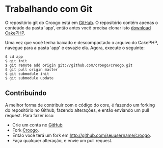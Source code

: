 # Trabalhando com Git

O repositório git do Croogo está em [GitHub](http://github.com/croogo/croogo). O repositório contém apenas o conteúdo da pasta 'app', então antes você precisa clonar isto [download CakePHP](http://github.com/cakephp/cakephp/downloads).

Uma vez que você tenha baixado e descompactado o arquivo do CakePHP, navegue para a pasta 'app' e esvazie ela. Agora, execute o seguinte:

    $ cd app
    $ git init
    $ git remote add origin git://github.com/croogo/croogo.git
    $ git pull origin master
    $ git submodule init
    $ git submodule update

## Contribuindo

A melhor forma de contribuir com o código do core, é fazendo um forking do repositório no Github, fazendo alterações, e então enviando um pull request. Para fazer isso:

* Crie um conta no [GitHub](http://github.com) 
* Fork [Croogo](http://github.com/croogo/croogo). 
* Então você terá um fork em http://github.com/seuusername/croogo. 
* Faça qualquer alteração, e envie um pull request.